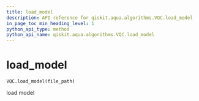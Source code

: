 ```yaml
---
title: load_model
description: API reference for qiskit.aqua.algorithms.VQC.load_model
in_page_toc_min_heading_level: 1
python_api_type: method
python_api_name: qiskit.aqua.algorithms.VQC.load_model
---
```


# load\_model

<span id="qiskit.aqua.algorithms.VQC.load_model" />

`VQC.load_model(file_path)`

load model

